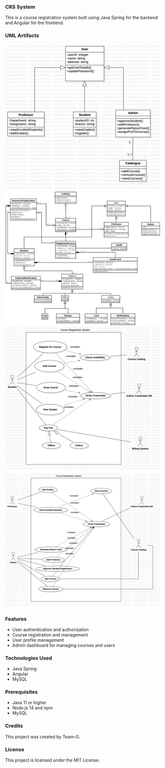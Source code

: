 ### CRS System
This is a course registration system built using Java Spring for the backend and Angular for the frontend.

### UML Artifacts
![Use_case_diagram](./UML-Artifacts/uml_class.jfif)
![Use_diagram](./UML-Artifacts/uml_diagram.jfif)
![Use_case_diagram_student](./UML-Artifacts/uml_use_case_diagram_student.jfif)
![uml_use_case_diagram](./UML-Artifacts/uml_use_case_diagram.jfif)

### Features
-   User authentication and authorization
-   Course registration and management
-   User profile management
-   Admin dashboard for managing courses and users

### Technologies Used
-   Java Spring
-   Angular
-   MySQL

### Prerequisites
-   Java 11 or higher
-   Node.js 14 and npm
-   MySQL


### Credits
This project was created by Team-G.

### License
This project is licensed under the MIT License.


